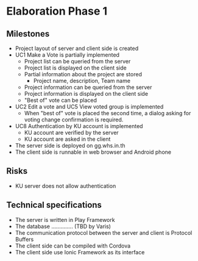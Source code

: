 # Elaboration Phase 1 

## Milestones

- Project layout of server and client side is created
- UC1 Make a Vote is partially implemented
	- Project list can be queried from the server
	- Project list is displayed on the client side
	- Partial information about the project are stored
	  - Project name, description, Team name
	- Project information can be queried from the server
	- Project information is displayed on the client side
	- "Best of" vote can be placed
- UC2 Edit a vote and UC5 View voted group is implemented
	- When "best of" vote is placed the second time, a dialog asking for voting change confirmation is required.
- UC8 Authentication by KU account is implemented
	- KU account are verified by the server
	- KU account are asked in the client
- The server side is deployed on gg.whs.in.th
- The client side is runnable in web browser and Android phone

## Risks

- KU server does not allow authentication

## Technical specifications

- The server is written in Play Framework
- The database .............. (TBD by Varis)
- The communication protocol between the server and client is Protocol Buffers
- The client side can be compiled with Cordova
- The client side use Ionic Framework as its interface